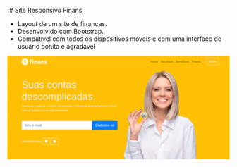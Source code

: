 .# Site Responsivo Finans

- Layout de um site de finanças.
- Desenvolvido com Bootstrap.
- Compatível com todos os dispositivos móveis e com uma interface de usuário bonita e agradável


![preview img](img/preview.png)
